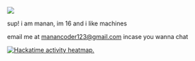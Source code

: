 ![](https://komarev.com/ghpvc/?username=Manan-Coder) <br>


sup! i am manan, im 16 and i like machines

email me at manancoder123@gmail.com incase you wanna chat




<a href="https://heatmap.shymike.dev?id=YOUR_ID&standalone=true" title="Click to view detailed data for each day!">
    <picture>
        <source media="(prefers-color-scheme: dark)" srcset="https://heatmap.shymike.dev?id=U0807ADEC6L&theme=dark">
        <img alt="Hackatime activity heatmap." src="https://heatmap.shymike.dev?id=U0807ADEC6L&theme=light">
    </picture>
</a>

